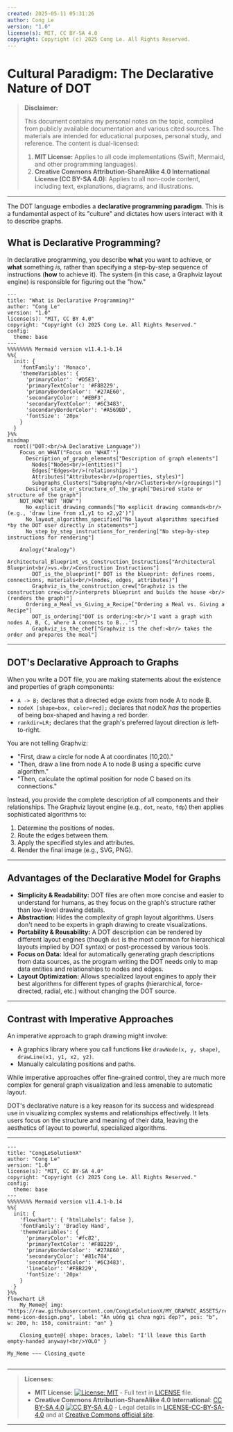 ```yaml
---
created: 2025-05-11 05:31:26
author: Cong Le
version: "1.0"
license(s): MIT, CC BY-SA 4.0
copyright: Copyright (c) 2025 Cong Le. All Rights Reserved.
---
```





# Cultural Paradigm: The Declarative Nature of DOT
> **Disclaimer:**
>
> This document contains my personal notes on the topic,
> compiled from publicly available documentation and various cited sources.
> The materials are intended for educational purposes, personal study, and reference.
> The content is dual-licensed:
> 1. **MIT License:** Applies to all code implementations (Swift, Mermaid, and other programming languages).
> 2. **Creative Commons Attribution-ShareAlike 4.0 International License (CC BY-SA 4.0):** Applies to all non-code content, including text, explanations, diagrams, and illustrations.
---



The DOT language embodies a **declarative programming paradigm**. This is a fundamental aspect of its "culture" and dictates how users interact with it to describe graphs.

## What is Declarative Programming?

In declarative programming, you describe **what** you want to achieve, or **what** something *is*, rather than specifying a step-by-step sequence of instructions (**how** to achieve it). The system (in this case, a Graphviz layout engine) is responsible for figuring out the "how."

```mermaid
---
title: "What is Declarative Programming?"
author: "Cong Le"
version: "1.0"
license(s): "MIT, CC BY 4.0"
copyright: "Copyright (c) 2025 Cong Le. All Rights Reserved."
config:
  theme: base
---
%%%%%%%% Mermaid version v11.4.1-b.14
%%{
  init: {
    'fontFamily': 'Monaco',
    'themeVariables': {
      'primaryColor': '#D5E3',
      'primaryTextColor': '#F8B229',
      'primaryBorderColor': '#27AE60',
      'secondaryColor': '#EBF3',
      'secondaryTextColor': '#6C3483',
      'secondaryBorderColor': '#A569BD',
      'fontSize': '20px'
    }
  }
}%%
mindmap
  root(("DOT:<br/>A Declarative Language"))
    Focus_on_WHAT("Focus on 'WHAT'")
      Description_of_graph_elements["Description of graph elements"]
        Nodes["Nodes<br/>(entities)"]
        Edges["Edges<br/>(relationships)"]
        Attributes["Attributes<br/>(properties, styles)"]
        Subgraphs_Clusters["Subgraphs/<br/>Clusters<br/>(groupings)"]
      Desired_state_or_structure_of_the_graph["Desired state or structure of the graph"]
    NOT_HOW("NOT 'HOW'")
      No_explicit_drawing_commands["No explicit drawing commands<br/>(e.g., 'draw line from x1,y1 to x2,y2')"]
      No_layout_algorithms_specified["No layout algorithms specified *by the DOT user directly in statements*"]
      No_step_by_step_instructions_for_rendering["No step-by-step instructions for rendering"]

    Analogy("Analogy")
      Architectural_Blueprint_vs_Construction_Instructions["Architectural Blueprint<br/>vs.<br/>Construction Instructions"]
        DOT_is_the_blueprint[" DOT is the blueprint: defines rooms, connections, materials<br/>(nodes, edges, attributes)"]
        Graphviz_is_the_construction_crew["Graphviz is the construction crew:<br/>interprets blueprint and builds the house <br/>(renders the graph)"]
      Ordering_a_Meal_vs_Giving_a_Recipe["Ordering a Meal vs. Giving a Recipe"]
        DOT_is_ordering["DOT is ordering:<br/>'I want a graph with nodes A, B, C, where A connects to B...'"]
        Graphviz_is_the_chef["Graphviz is the chef:<br/> takes the order and prepares the meal"]
```

----

## DOT's Declarative Approach to Graphs

When you write a DOT file, you are making statements about the existence and properties of graph components:

*   `A -> B;` declares that a directed edge *exists* from node A to node B.
*   `nodeX [shape=box, color=red];` declares that nodeX *has* the properties of being box-shaped and having a red border.
*   `rankdir=LR;` declares that the graph's preferred layout direction *is* left-to-right.

You are not telling Graphviz:
*   "First, draw a circle for node A at coordinates (10,20)."
*   "Then, draw a line from node A to node B using a specific curve algorithm."
*   "Then, calculate the optimal position for node C based on its connections."

Instead, you provide the complete description of all components and their relationships. The Graphviz layout engine (e.g., `dot`, `neato`, `fdp`) then applies sophisticated algorithms to:

1.  Determine the positions of nodes.
2.  Route the edges between them.
3.  Apply the specified styles and attributes.
4.  Render the final image (e.g., SVG, PNG).

---

## Advantages of the Declarative Model for Graphs

*   **Simplicity & Readability:** DOT files are often more concise and easier to understand for humans, as they focus on the graph's structure rather than low-level drawing details.
*   **Abstraction:** Hides the complexity of graph layout algorithms. Users don't need to be experts in graph drawing to create visualizations.
*   **Portability & Reusability:** A DOT description can be rendered by different layout engines (though `dot` is the most common for hierarchical layouts implied by DOT syntax) or post-processed by various tools.
*   **Focus on Data:** Ideal for automatically generating graph descriptions from data sources, as the program writing the DOT needs only to map data entities and relationships to nodes and edges.
*   **Layout Optimization:** Allows specialized layout engines to apply their best algorithms for different types of graphs (hierarchical, force-directed, radial, etc.) without changing the DOT source.

----

## Contrast with Imperative Approaches

An imperative approach to graph drawing might involve:
*   A graphics library where you call functions like `drawNode(x, y, shape)`, `drawLine(x1, y1, x2, y2)`.
*   Manually calculating positions and paths.

While imperative approaches offer fine-grained control, they are much more complex for general graph visualization and less amenable to automatic layout.

DOT's declarative nature is a key reason for its success and widespread use in visualizing complex systems and relationships effectively. It lets users focus on the structure and meaning of their data, leaving the aesthetics of layout to powerful, specialized algorithms.





---

<!-- 
```mermaid
%% Current Mermaid version
info
```  -->


```mermaid
---
title: "CongLeSolutionX"
author: "Cong Le"
version: "1.0"
license(s): "MIT, CC BY-SA 4.0"
copyright: "Copyright (c) 2025 Cong Le. All Rights Reserved."
config:
  theme: base
---
%%%%%%%% Mermaid version v11.4.1-b.14
%%{
  init: {
    'flowchart': { 'htmlLabels': false },
    'fontFamily': 'Bradley Hand',
    'themeVariables': {
      'primaryColor': '#fc82',
      'primaryTextColor': '#F8B229',
      'primaryBorderColor': '#27AE60',
      'secondaryColor': '#81c784',
      'secondaryTextColor': '#6C3483',
      'lineColor': '#F8B229',
      'fontSize': '20px'
    }
  }
}%%
flowchart LR
    My_Meme@{ img: "https://raw.githubusercontent.com/CongLeSolutionX/MY_GRAPHIC_ASSETS/refs/heads/Designing_graphic_syntax/MY_MEME/My-meme-icon-design.png", label: "Ăn uống gì chưa ngừi đẹp?", pos: "b", w: 200, h: 150, constraint: "on" }

    Closing_quote@{ shape: braces, label: "I'll leave this Earth empty-handed anyway!<br/>YOLO" }

My_Meme ~~~ Closing_quote


```

---
>**Licenses:**
>
>- **MIT License:**  [![License: MIT](https://img.shields.io/badge/License-MIT-yellow.svg)](LICENSE) - Full text in [LICENSE](LICENSE) file.
>- **Creative Commons Attribution-ShareAlike 4.0 International**: [CC BY-SA 4.0](https://creativecommons.org/licenses/by-sa/4.0/) [![CC BY-SA 4.0](https://licensebuttons.net/l/by-sa/4.0/88x31.png)](https://creativecommons.org/licenses/by-sa/4.0/) - Legal details in [LICENSE-CC-BY-SA-4.0](LICENSE-CC-BY-SA-4.0) and at [Creative Commons official site](https://creativecommons.org/licenses/by-sa/4.0/).
>
---